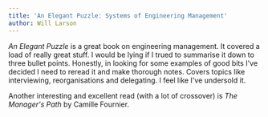 ```yaml
---
title: 'An Elegant Puzzle: Systems of Engineering Management'
author: Will Larson
---
```


_An Elegant Puzzle_ is a great book on engineering management. It covered a load of really great stuff. I would be lying if I trued to summarise it down to three bullet points. Honestly, in looking for some examples of good bits I've decided I need to reread it and make thorough notes. Covers topics like interviewing, reorganisations and delegating. I feel like I've undersold it.

Another interesting and excellent read (with a lot of crossover) is _The Manager's Path_ by Camille Fournier.
